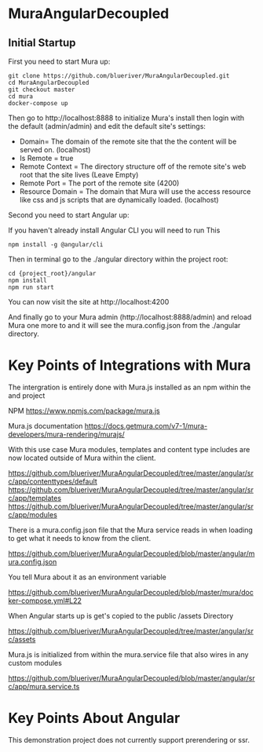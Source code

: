 # MuraAngularDecoupled

## Initial Startup

First you need to start Mura up:
```
git clone https://github.com/blueriver/MuraAngularDecoupled.git
cd MuraAngularDecoupled
git checkout master
cd mura
docker-compose up
```

Then go to http://localhost:8888 to initialize Mura's install then login with the default (admin/admin) and edit the default site's settings:
* Domain= The domain of the remote site that the the content will be served on. (localhost)
* Is Remote = true
* Remote Context = The directory structure off of the remote site's web root that the site lives (Leave Empty)
* Remote Port = The port of the remote site (4200)
* Resource Domain = The domain that Mura will use the access resource like css and js scripts that are dynamically loaded. (localhost)

Second you need to start Angular up:

If you haven't already install Angular CLI you will need to run This

```
npm install -g @angular/cli
```

Then in terminal go to the ./angular directory within the project root:
```
cd {project_root}/angular
npm install
npm run start
```

You can now visit the site at http://localhost:4200

And finally go to your Mura admin (http://localhost:8888/admin) and reload Mura one more to and it will see the mura.config.json from the ./angular directory.

# Key Points of Integrations with Mura

The intergration is entirely done with Mura.js installed as an npm within the and project

NPM
https://www.npmjs.com/package/mura.js

Mura.js documentation
https://docs.getmura.com/v7-1/mura-developers/mura-rendering/murajs/


With this use case Mura modules, templates and content type includes are now located outside of Mura within the client.

https://github.com/blueriver/MuraAngularDecoupled/tree/master/angular/src/app/contenttypes/default
https://github.com/blueriver/MuraAngularDecoupled/tree/master/angular/src/app/templates
https://github.com/blueriver/MuraAngularDecoupled/tree/master/angular/src/app/modules

There is a mura.config.json file that the Mura service reads in when loading to get what it needs to know from the client.

https://github.com/blueriver/MuraAngularDecoupled/blob/master/angular/mura.config.json

You tell Mura about it as an environment variable

https://github.com/blueriver/MuraAngularDecoupled/blob/master/mura/docker-compose.yml#L22

When Angular starts up is get's copied to the public /assets Directory

https://github.com/blueriver/MuraAngularDecoupled/tree/master/angular/src/assets

Mura.js is initialized from within the mura.service file that also wires in any custom modules

https://github.com/blueriver/MuraAngularDecoupled/blob/master/angular/src/app/mura.service.ts

# Key Points About Angular

This demonstration project does not currently support prerendering or ssr.
